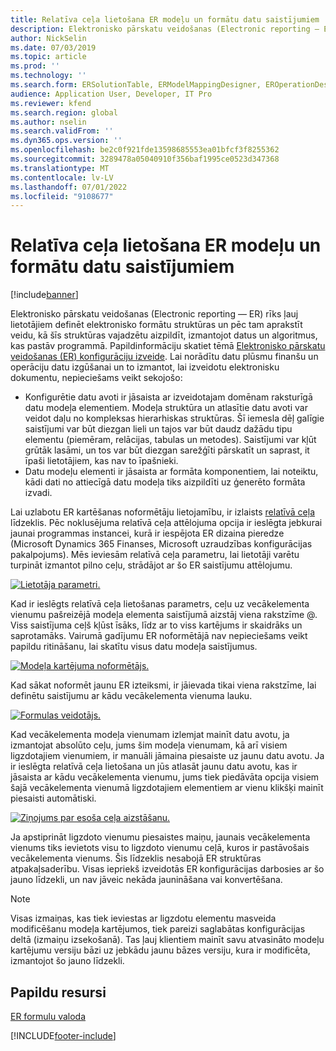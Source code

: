 ```yaml
---
title: Relatīva ceļa lietošana ER modeļu un formātu datu saistījumiem
description: Elektronisko pārskatu veidošanas (Electronic reporting — ER) rīks ļauj definēt elektronisko formātu struktūras un pēc tam aprakstīt, kā šīs struktūras vajadzētu aizpildīt.
author: NickSelin
ms.date: 07/03/2019
ms.topic: article
ms.prod: ''
ms.technology: ''
ms.search.form: ERSolutionTable, ERModelMappingDesigner, EROperationDesigner, ERExpressionDesignerFormula
audience: Application User, Developer, IT Pro
ms.reviewer: kfend
ms.search.region: global
ms.author: nselin
ms.search.validFrom: ''
ms.dyn365.ops.version: ''
ms.openlocfilehash: be2c0f921fde13598685553ea01bfcf3f8255362
ms.sourcegitcommit: 3289478a05040910f356baf1995ce0523d347368
ms.translationtype: MT
ms.contentlocale: lv-LV
ms.lasthandoff: 07/01/2022
ms.locfileid: "9108677"
---
```

# <a name="use-a-relative-path-in-data-bindings-of-er-models-and-formats"></a>Relatīva ceļa lietošana ER modeļu un formātu datu saistījumiem

[!include[banner](../includes/banner.md)]

Elektronisko pārskatu veidošanas (Electronic reporting — ER) rīks ļauj lietotājiem definēt elektronisko formātu struktūras un pēc tam aprakstīt veidu, kā šīs struktūras vajadzētu aizpildīt, izmantojot datus un algoritmus, kas pastāv programmā. Papildinformāciju skatiet tēmā [Elektronisko pārskatu veidošanas (ER) konfigurāciju izveide](electronic-reporting-configuration.md). Lai norādītu datu plūsmu finanšu un operāciju datu izgūšanai un to izmantot, lai izveidotu elektronisku dokumentu, nepieciešams veikt sekojošo:

- Konfigurētie datu avoti ir jāsaista ar izveidotajam domēnam raksturīgā datu modeļa elementiem. Modeļa struktūra un atlasītie datu avoti var veidot daļu no kompleksas hierarhiskas struktūras. Šī iemesla dēļ galīgie saistījumi var būt diezgan lieli un tajos var būt daudz dažādu tipu elementu (piemēram, relācijas, tabulas un metodes). Saistījumi var kļūt grūtāk lasāmi, un tos var būt diezgan sarežģīti pārskatīt un saprast, it īpaši lietotājiem, kas nav to īpašnieki. 
- Datu modeļu elementi ir jāsaista ar formāta komponentiem, lai noteiktu, kādi dati no attiecīgā datu modeļa tiks aizpildīti uz ģenerēto formāta izvadi.

Lai uzlabotu ER kartēšanas noformētāju lietojamību, ir izlaists [relatīvā ceļa](er-formula-language.md#relative-path) līdzeklis. Pēc noklusējuma relatīvā ceļa attēlojuma opcija ir ieslēgta jebkurai jaunai programmas instancei, kurā ir iespējota ER dizaina pieredze (Microsoft Dynamics 365 Finanses, Microsoft uzraudzības konfigurācijas pakalpojums). Mēs ieviesām relatīvā ceļa parametru, lai lietotāji varētu turpināt izmantot pilno ceļu, strādājot ar šo ER saistījumu attēlojumu.

[![Lietotāja parametri.](./media/relative-path-01.png)](./media/relative-path-01.png)

 
Kad ir ieslēgts relatīvā ceļa lietošanas parametrs, ceļu uz vecākelementa vienumu pašreizējā modeļa elementa saistījumā aizstāj viena rakstzīme @. Viss saistījuma ceļš kļūst īsāks, līdz ar to viss kartējums ir skaidrāks un saprotamāks. Vairumā gadījumu ER noformētājā nav nepieciešams veikt papildu ritināšanu, lai skatītu visus datu modeļa saistījumus.

[![Modeļa kartējuma noformētājs.](./media/relative-path-02.png)](./media/relative-path-02.png)
 
Kad sākat noformēt jaunu ER izteiksmi, ir jāievada tikai viena rakstzīme, lai definētu saistījumu ar kādu vecākelementa vienuma lauku.

[![Formulas veidotājs.](./media/relative-path-03.png)](./media/relative-path-03.png)
 
Kad vecākelementa modeļa vienumam izlemjat mainīt datu avotu, ja izmantojat absolūto ceļu, jums šim modeļa vienumam, kā arī visiem ligzdotajiem vienumiem, ir manuāli jāmaina piesaiste uz jaunu datu avotu. Ja ir ieslēgta relatīvā ceļa lietošana un jūs atlasāt jaunu datu avotu, kas ir jāsaista ar kādu vecākelementa vienumu, jums tiek piedāvāta opcija visiem šajā vecākelementa vienumā ligzdotajiem elementiem ar vienu klikšķi mainīt piesaisti automātiski.

[![Ziņojums par esoša ceļa aizstāšanu.](./media/relative-path-04.png)](./media/relative-path-04.png)
 
Ja apstiprināt ligzdoto vienumu piesaistes maiņu, jaunais vecākelementa vienums tiks ievietots visu to ligzdoto vienumu ceļā, kuros ir pastāvošais vecākelementa vienums.
Šis līdzeklis nesabojā ER struktūras atpakaļsaderību. Visas iepriekš izveidotās ER konfigurācijas darbosies ar šo jauno līdzekli, un nav jāveic nekāda jaunināšana vai konvertēšana.

> [!NOTE]
> Visas izmaiņas, kas tiek ieviestas ar ligzdotu elementu masveida modificēšanu modeļa kartējumos, tiek pareizi saglabātas konfigurācijas deltā (izmaiņu izsekošanā). Tas ļauj klientiem mainīt savu atvasināto modeļu kartējumu versiju bāzi uz jebkādu jaunu bāzes versiju, kura ir modificēta, izmantojot šo jauno līdzekli.

## <a name="additional-resources"></a>Papildu resursi

[ER formulu valoda](er-formula-language.md)


[!INCLUDE[footer-include](../../../includes/footer-banner.md)]

